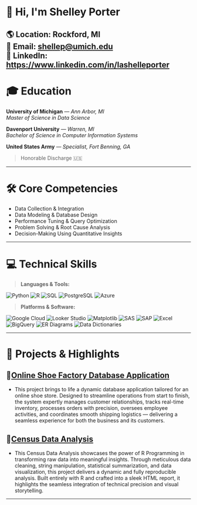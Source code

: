 # 👋 Hi, I'm **Shelley Porter**

🌎 **Location:** Rockford, MI  
📧 **Email:** [shellep@umich.edu](mailto:shellep@umich.edu)  
🔗 **LinkedIn:** https://www.linkedin.com/in/lashelleporter
---

# 🎓 Education

**University of Michigan** — *Ann Arbor, MI*  
*Master of Science in Data Science*  

**Davenport University** — *Warren, MI*  
*Bachelor of Science in Computer Information Systems*  

**United States Army** — *Specialist, Fort Benning, GA*  
> Honorable Discharge 🇺🇸

---

# 🛠️ Core Competencies

- Data Collection & Integration
- Data Modeling & Database Design
- Performance Tuning & Query Optimization
- Problem Solving & Root Cause Analysis
- Decision-Making Using Quantitative Insights

---

# 💻 Technical Skills

> **Languages & Tools:**

![Python](https://img.shields.io/badge/Python-3776AB?style=for-the-badge&logo=python&logoColor=white)
![R](https://img.shields.io/badge/R-276DC3?style=for-the-badge&logo=r&logoColor=white)
![SQL](https://img.shields.io/badge/SQL-4479A1?style=for-the-badge&logo=sqlite&logoColor=white)
![PostgreSQL](https://img.shields.io/badge/PostgreSQL-4169E1?style=for-the-badge&logo=postgresql&logoColor=white)
![Azure](https://img.shields.io/badge/Azure-0078D4?style=for-the-badge&logo=microsoftazure&logoColor=white)

> **Platforms & Software:**  

![Google Cloud](https://img.shields.io/badge/Google%20Cloud-4285F4?style=for-the-badge&logo=googlecloud&logoColor=white)
![Looker Studio](https://img.shields.io/badge/Looker%20Studio-4285F4?style=for-the-badge&logo=googleanalytics&logoColor=white)
![Matplotlib](https://img.shields.io/badge/Matplotlib-11557C?style=for-the-badge&logo=matplotlib&logoColor=white)
![SAS](https://img.shields.io/badge/SAS-0278AA?style=for-the-badge&logo=sas&logoColor=white)
![SAP](https://img.shields.io/badge/SAP-0FAAFF?style=for-the-badge&logo=sap&logoColor=white)
![Excel](https://img.shields.io/badge/Excel-217346?style=for-the-badge&logo=microsoft-excel&logoColor=white)
![BigQuery](https://img.shields.io/badge/BigQuery-669DF6?style=for-the-badge&logo=googlebigquery&logoColor=white)
![ER Diagrams](https://img.shields.io/badge/ER%20Diagrams-0066CC?style=for-the-badge&logo=databricks&logoColor=white)
![Data Dictionaries](https://img.shields.io/badge/Data%20Dictionaries-4CAF50?style=for-the-badge&logo=bookstack&logoColor=white)

---

# 🚀 Projects & Highlights

## 🔗[Online Shoe Factory Database Application](https://github.com/ShelleyPorter/Shoe-Factory-Project)
- This project brings to life a dynamic database application tailored for an online shoe store. Designed to streamline operations from start to finish, the system expertly manages customer relationships, tracks real-time inventory, processes orders with precision, oversees employee activities, and coordinates smooth shipping logistics — delivering a seamless experience for both the business and its customers.

## 🔗[Census Data Analysis](https://github.com/ShelleyPorter/Census-Data-Analysis)
- This Census Data Analysis showcases the power of R Programming in transforming raw data into meaningful insights. Through meticulous data cleaning, string manipulation, statistical summarization, and data visualization, this project delivers a dynamic and fully reproducible analysis. Built entirely with R and crafted into a sleek HTML report, it highlights the seamless integration of technical precision and visual storytelling.
---
